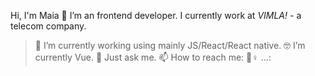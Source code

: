 Hi, I'm Maia 👋
I’m an frontend developer. I currently work at _VIMLA!_ - a telecom company.

> 📱 I’m currently working using mainly JS/React/React native.
> 🤓 I’m currently Vue.
> 💬 Just ask me.
> 📫 How to reach me: 
> 🏽‍♀️ ...: 
